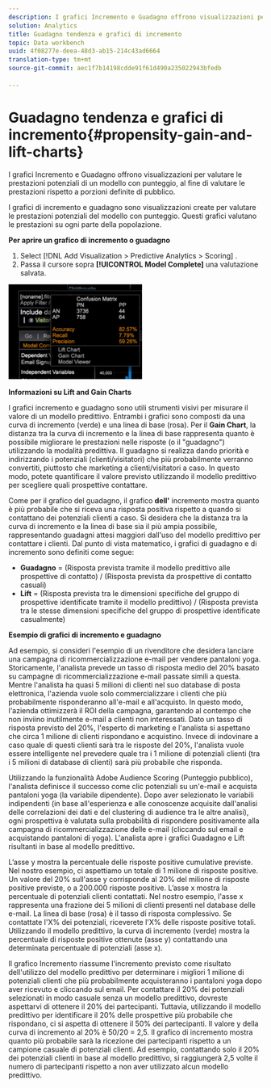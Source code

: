 ```yaml
---
description: I grafici Incremento e Guadagno offrono visualizzazioni per valutare le prestazioni potenziali di un modello con punteggio, al fine di valutare le prestazioni su porzioni definite di pubblico.
solution: Analytics
title: Guadagno tendenza e grafici di incremento
topic: Data workbench
uuid: 4f08277e-deea-48d3-ab15-214c43ad6664
translation-type: tm+mt
source-git-commit: aec1f7b14198cdde91f61d490a235022943bfedb

---
```



# Guadagno tendenza e grafici di incremento{#propensity-gain-and-lift-charts}

I grafici Incremento e Guadagno offrono visualizzazioni per valutare le prestazioni potenziali di un modello con punteggio, al fine di valutare le prestazioni rispetto a porzioni definite di pubblico.

I grafici di incremento e guadagno sono visualizzazioni create per valutare le prestazioni potenziali del modello con punteggio. Questi grafici valutano le prestazioni su ogni parte della popolazione.

**Per aprire un grafico di incremento o guadagno**

1. Select [!DNL Add Visualization > Predictive Analytics > Scoring] .
1. Passa il cursore sopra **[!UICONTROL Model Complete]** una valutazione salvata.

![](assets/propensity_lift_gain_1.png)

**Informazioni su Lift and Gain Charts**

I grafici incremento e guadagno sono utili strumenti visivi per misurare il valore di un modello predittivo. Entrambi i grafici sono composti da una curva di incremento (verde) e una linea di base (rosa). Per il **Gain Chart**, la distanza tra la curva di incremento e la linea di base rappresenta quanto è possibile migliorare le prestazioni nelle risposte (o il &quot;guadagno&quot;) utilizzando la modalità predittiva. Il guadagno si realizza dando priorità e indirizzando i potenziali (clienti/visitatori) che più probabilmente verranno convertiti, piuttosto che marketing a clienti/visitatori a caso. In questo modo, potete quantificare il valore previsto utilizzando il modello predittivo per scegliere quali prospettive contattare.

Come per il grafico del guadagno, il grafico **dell&#39;** incremento mostra quanto è più probabile che si riceva una risposta positiva rispetto a quando si contattano dei potenziali clienti a caso. Si desidera che la distanza tra la curva di incremento e la linea di base sia il più ampia possibile, rappresentando guadagni attesi maggiori dall&#39;uso del modello predittivo per contattare i clienti. Dal punto di vista matematico, i grafici di guadagno e di incremento sono definiti come segue:

* **Guadagno** = (Risposta prevista tramite il modello predittivo alle prospettive di contatto) / (Risposta prevista da prospettive di contatto casuali)
* **Lift** = (Risposta prevista tra le dimensioni specifiche del gruppo di prospettive identificate tramite il modello predittivo) / (Risposta prevista tra le stesse dimensioni specifiche del gruppo di prospettive identificate casualmente)

**Esempio di grafici di incremento e guadagno**

Ad esempio, si consideri l&#39;esempio di un rivenditore che desidera lanciare una campagna di ricommercializzazione e-mail per vendere pantaloni yoga. Storicamente, l&#39;analista prevede un tasso di risposta medio del 20% basato su campagne di ricommercializzazione e-mail passate simili a questa. Mentre l&#39;analista ha quasi 5 milioni di clienti nel suo database di posta elettronica, l&#39;azienda vuole solo commercializzare i clienti che più probabilmente risponderanno all&#39;e-mail e all&#39;acquisto. In questo modo, l&#39;azienda ottimizzerà il ROI della campagna, garantendo al contempo che non inviino inutilmente e-mail a clienti non interessati. Dato un tasso di risposta previsto del 20%, l&#39;esperto di marketing e l&#39;analista si aspettano che circa 1 milione di clienti rispondano e acquistino. Invece di indovinare a caso quale di questi clienti sarà tra le risposte del 20%, l&#39;analista vuole essere intelligente nel prevedere quale tra i 1 milione di potenziali clienti (tra i 5 milioni di database di clienti) sarà più probabile che risponda.

Utilizzando la funzionalità Adobe Audience Scoring (Punteggio pubblico), l&#39;analista definisce il successo come clic potenziali su un&#39;e-mail e acquista pantaloni yoga (la variabile dipendente). Dopo aver selezionato le variabili indipendenti (in base all&#39;esperienza e alle conoscenze acquisite dall&#39;analisi delle correlazioni dei dati e del clustering di audience tra le altre analisi), ogni prospettiva è valutata sulla probabilità di rispondere positivamente alla campagna di ricommercializzazione delle e-mail (cliccando sul email e acquistando pantaloni di yoga). L&#39;analista apre i grafici Guadagno e Lift risultanti in base al modello predittivo.

L’asse y mostra la percentuale delle risposte positive cumulative previste. Nel nostro esempio, ci aspettiamo un totale di 1 milione di risposte positive. Un valore del 20% sull&#39;asse y corrisponde al 20% del milione di risposte positive previste, o a 200.000 risposte positive. L’asse x mostra la percentuale di potenziali clienti contattati. Nel nostro esempio, l&#39;asse x rappresenta una frazione dei 5 milioni di clienti presenti nel database delle e-mail. La linea di base (rosa) è il tasso di risposta complessivo. Se contattate l&#39;X% dei potenziali, riceverete l&#39;X% delle risposte positive totali. Utilizzando il modello predittivo, la curva di incremento (verde) mostra la percentuale di risposte positive ottenute (asse y) contattando una determinata percentuale di potenziali (asse x).

Il grafico Incremento riassume l&#39;incremento previsto come risultato dell&#39;utilizzo del modello predittivo per determinare i migliori 1 milione di potenziali clienti che più probabilmente acquisteranno i pantaloni yoga dopo aver ricevuto e cliccando sul email. Per contattare il 20% dei potenziali selezionati in modo casuale senza un modello predittivo, dovreste aspettarvi di ottenere il 20% dei partecipanti. Tuttavia, utilizzando il modello predittivo per identificare il 20% delle prospettive più probabile che rispondano, ci si aspetta di ottenere il 50% dei partecipanti. Il valore y della curva di incremento al 20% è 50/20 = 2,5. Il grafico di incremento mostra quanto più probabile sarà la ricezione dei partecipanti rispetto a un campione casuale di potenziali clienti. Ad esempio, contattando solo il 20% dei potenziali clienti in base al modello predittivo, si raggiungerà 2,5 volte il numero di partecipanti rispetto a non aver utilizzato alcun modello predittivo.

